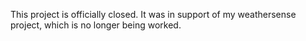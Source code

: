 This project is officially closed. It was in support of my weathersense project, which is no longer being worked.
